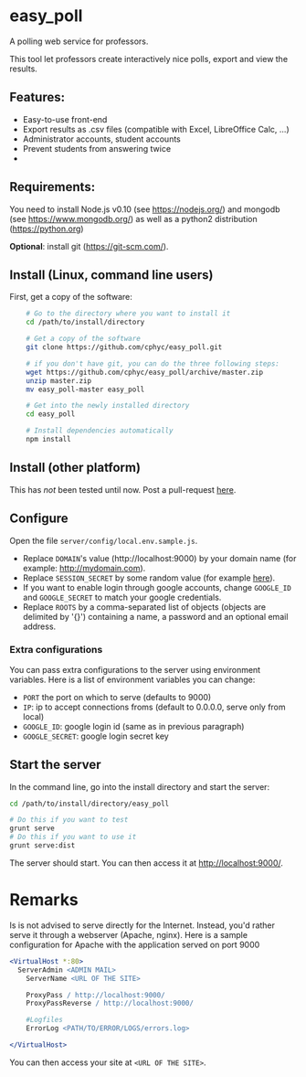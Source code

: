 # easy_poll
A polling web service for professors.

This tool let professors create interactively nice polls, export and view the results.

## Features:
* Easy-to-use front-end
* Export results as .csv files (compatible with Excel, LibreOffice Calc, …)
* Administrator accounts, student accounts
* Prevent students from answering twice
*

## Requirements:
You need to install Node.js v0.10 (see https://nodejs.org/) and mongodb (see https://www.mongodb.org/) as well as a python2 distribution (https://python.org)

**Optional**: install git (https://git-scm.com/).

## Install (Linux, command line users)
First, get a copy of the software:

```bash
	# Go to the directory where you want to install it
	cd /path/to/install/directory

	# Get a copy of the software
	git clone https://github.com/cphyc/easy_poll.git

    # if you don't have git, you can do the three following steps:
	wget https://github.com/cphyc/easy_poll/archive/master.zip
	unzip master.zip
	mv easy_poll-master easy_poll

	# Get into the newly installed directory
	cd easy_poll

	# Install dependencies automatically
	npm install
```

## Install (other platform)
This has *not* been tested until now. Post a pull-request [here](https://github.com/cphyc/easy_poll/pulls).

## Configure
Open the file `server/config/local.env.sample.js`.
- Replace `DOMAIN`'s value (http://localhost:9000) by your domain name (for example: http://mydomain.com).
- Replace `SESSION_SECRET` by some random value (for example [here](https://duckduckgo.com/?q=random+password&ia=answer)).
- If you want to enable login through google accounts, change `GOOGLE_ID` and `GOOGLE_SECRET` to match your google credentials.
- Replace `ROOTS` by a comma-separated list of objects (objects are delimited by '{}') containing a name, a password and an optional email address.


### Extra configurations
You can pass extra configurations to the server using environment variables. Here is a list of environment variables you can change:
- `PORT` the port on which to serve (defaults to 9000)
- `IP`: ip to accept connections froms (default to 0.0.0.0, serve only from local)
- `GOOGLE_ID`: google login id (same as in previous paragraph)
- `GOOGLE_SECRET`: google login secret key


## Start the server
In the command line, go into the install directory and start the server:

```bash
cd /path/to/install/directory/easy_poll

# Do this if you want to test
grunt serve
# Do this if you want to use it
grunt serve:dist
```

The server should start. You can then access it at <http://localhost:9000/>.

# Remarks
Is is not advised to serve directly for the Internet. Instead, you'd rather serve it through a webserver (Apache, nginx). Here is a sample configuration for Apache with the application served on port 9000

```apache
<VirtualHost *:80>
  ServerAdmin <ADMIN MAIL>
	ServerName <URL OF THE SITE>

	ProxyPass / http://localhost:9000/
	ProxyPassReverse / http://localhost:9000/

	#Logfiles
	ErrorLog <PATH/TO/ERROR/LOGS/errors.log>

</VirtualHost>
```

You can then access your site at `<URL OF THE SITE>`.
